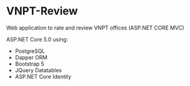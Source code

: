 # VNPT-Review
Web application to rate and review VNPT offices (ASP.NET CORE MVC)

ASP.NET Core 5.0 using:
+ PostgreSQL
+ Dapper ORM
+ Bootstrap 5
+ JQuery Datatables
+ ASP.NET Core Identity
